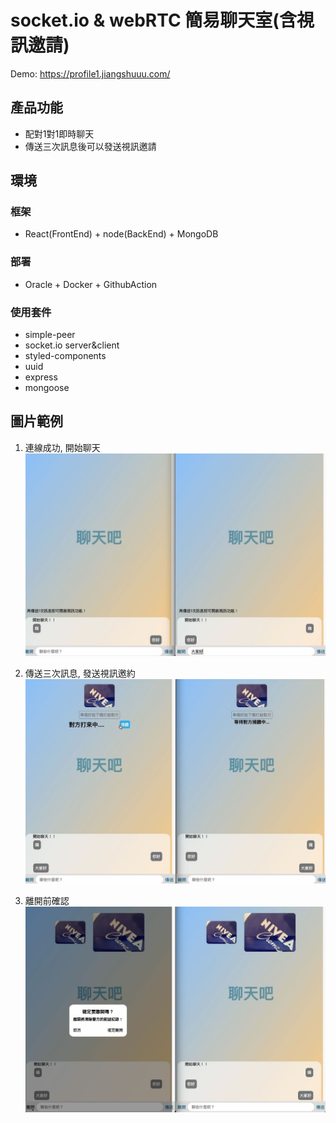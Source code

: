 # socket.io & webRTC 簡易聊天室(含視訊邀請)

Demo: https://profile1.jiangshuuu.com/  

## 產品功能
- 配對1對1即時聊天
- 傳送三次訊息後可以發送視訊邀請

## 環境
### 框架
- React(FrontEnd) + node(BackEnd) + MongoDB
### 部署
- Oracle + Docker + GithubAction
### 使用套件
- simple-peer
- socket.io server&client
- styled-components
- uuid
- express
- mongoose

## 圖片範例
1. 連線成功, 開始聊天
![alt text](https://github.com/JiangShuuu/socket-chat/blob/main/images/01.jpg)

2. 傳送三次訊息, 發送視訊邀約
![alt text](https://github.com/JiangShuuu/socket-chat/blob/main/images/02.jpg)

3. 離開前確認
![alt text](https://github.com/JiangShuuu/socket-chat/blob/main/images/03.jpg)
